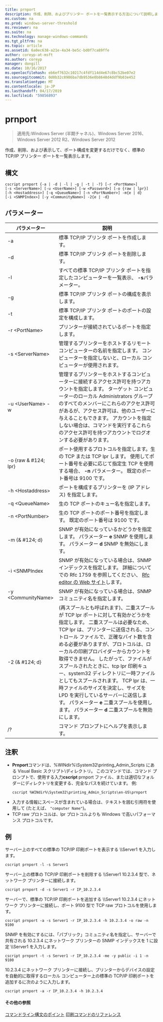 ```yaml
---
title: prnport
description: 作成、削除、およびプリンター ポートを一覧表示する方法について説明します。
ms.custom: na
ms.prod: windows-server-threshold
ms.reviewer: na
ms.suite: na
ms.technology: manage-windows-commands
ms.tgt_pltfrm: na
ms.topic: article
ms.assetid: 6a0ec638-a21e-4a34-be5c-bd0f7ca89ffe
author: coreyp-at-msft
ms.author: coreyp
manager: dongill
ms.date: 10/16/2017
ms.openlocfilehash: eb6ef7632c10217c4fdf114d4e67c8bc52be07e2
ms.sourcegitcommit: 0d0b32c8986ba7db9536e0b8648d4ddf9b03e452
ms.translationtype: MT
ms.contentlocale: ja-JP
ms.lasthandoff: 04/17/2019
ms.locfileid: "59856893"
---
```

# <a name="prnport"></a>prnport

>適用先:Windows Server (半期チャネル)、Windows Server 2016、Windows Server 2012 R2、Windows Server 2012

作成、削除、および表示して、ポート構成を変更するだけでなく、標準の TCP/IP プリンター ポートを一覧表示します。

## <a name="syntax"></a>構文
```
cscript prnport {-a | -d | -l | -g | -t | -?} [-r <PortName>] 
[-s <ServerName>] [-u <UserName>] [-w <Password>] [-o {raw | lpr}] 
[-h <Hostaddress>] [-q <QueueName>] [-n <PortNumber>] -m{e | d} 
[-i <SNMPIndex>] [-y <CommunityName>] -2{e | -d}
```

## <a name="parameters"></a>パラメーター
|パラメーター|説明|
|-------|--------|
|-a|標準 TCP/IP プリンタ ポートを作成します。|
|-d|標準 TCP/IP プリンタ ポートを削除します。|
|-l|すべての標準 TCP/IP プリンタ ポートを指定したコンピューターを一覧表示、 **-s**パラメーター。|
|-g|標準 TCP/IP プリンタ ポートの構成を表示します。|
|-t|標準 TCP/IP プリンタ ポートのポートの設定を構成します。|
|-r \<PortName>|プリンターが接続されているポートを指定します。|
|-s \<ServerName>|管理するプリンターをホストするリモート コンピューターの名前を指定します。 コンピューターを指定しないと、ローカル コンピューターが使用されます。|
|-u \<UserName> -w <Password>|管理するプリンターをホストするコンピューターに接続するアクセス許可を持つアカウントを指定します。 ターゲット コンピューターのローカル Administrators グループのすべてのメンバーにこれらのアクセス許可があるが、アクセス許可は、他のユーザーに与えることもできます。 アカウントを指定しない場合は、コマンドを実行するこれらのアクセス許可を持つアカウントでログオンする必要があります。|
|-o {raw & #124; lpr}|ポート使用するプロトコルを指定します。生の TCP または TCP lpr します。 使用してポート番号を必要に応じて指定生 TCP を使用する場合、 **-n** パラメーター。 既定のポート番号は 9100 です。|
|-h \<Hostaddress>|ポートを構成するプリンターを (IP アドレス) を指定します。|
|-q \<QueueName>|生の TCP ポートのキュー名を指定します。|
|-n \<PortNumber>|生の TCP ポートのポート番号を指定します。 既定のポート番号は 9100 です。|
|-m {& #124; d}|SNMP が有効になっているかどうかを指定します。 パラメーター **e** SNMP を使用します。 パラメーター **d** SNMP を無効にします。|
|-i \<SNMPIndex|SNMP が有効になっている場合は、SNMP インデックスを指定します。 詳細についてでの Rfc 1759 を参照してください、 [Rfc editor の Web サイト](https://go.microsoft.com/fwlink/?LinkId=569)します。|
|-y \<CommunityName>|SNMP が有効になっている場合は、SNMP コミュニティ名を指定します。|
|-2 {& #124; d}|(再スプールとも呼ばれます)、二重スプールが TCP lpr ポートに対して有効かどうかを指定します。 二重スプールは必要なため、TCP lpr は、プリンターに送信される、コントロール ファイルで、正確なバイト数を含める必要がありますが、プロトコルは、ローカルの印刷プロバイダーからカウントを取得できません。 したがって、ファイルがスプールされたときに、tcp lpr 印刷キュー、system32 ディレクトリに一時ファイルとしてもスプールされます。 TCP lpr は、一時ファイルのサイズを決定し、サイズを LPD を実行しているサーバーに送信します。 パラメーター **e** 二重スプールを使用します。 パラメーター **d** 二重スプールを無効にします。|
|/?|コマンド プロンプトにヘルプを表示します。|

## <a name="remarks"></a>注釈
-   **Prnport**コマンドは、%WINdir%\System32\printing_Admin_Scripts にある Visual Basic スクリプト\\<language>ディレクトリ。 このコマンドでは、コマンド プロンプトで、使用する入力**cscript** prnport ファイル、または適切なフォルダーにディレクトリを変更する、完全なパスを続けています。 例:
    ```
    cscript %WINdir%\System32\printing_Admin_Scripts\en-US\prnport
    ```
-   入力する情報にスペースが含まれている場合は、テキストを囲む引用符を使用して (たとえば、 `"computer Name"`)。
-   TCP raw プロトコルは、lpr プロトコルよりも Windows で高いパフォーマンス プロトコルです。

## <a name="BKMK_examples"></a>例
サーバー上のすべての標準の TCP/IP 印刷ポートを表示する \\\Server1 を入力します。
```
cscript prnport -l -s Server1
```
サーバー上の標準の TCP/IP 印刷ポートを削除する \\\Server1 10.2.3.4 型で、ネットワーク プリンターに接続します。
```
cscript prnport -d -s Server1 -r IP_10.2.3.4
```
サーバーで、標準の TCP/IP 印刷ポートを追加する \\\Server1 10.2.3.4 にネットワーク プリンターに接続し、ポート 9100 型で TCP raw プロトコルを使用します。
```
cscript prnport -a -s Server1 -r IP_10.2.3.4 -h 10.2.3.4 -o raw -n 9100
```
SNMP を有効にするには、「パブリック」コミュニティ名を指定し、サーバーで共有される 10.2.3.4 にネットワーク プリンターの SNMP インデックスを 1 に設定 \\\Server1 を入力します。
```
cscript prnport -t -s Server1 -r IP_10.2.3.4 -me -y public -i 1 -n 9100
```
10.2.3.4 にネットワーク プリンターに接続し、プリンターからデバイスの設定を自動的に取得するローカル コンピューター上の標準の TCP/IP 印刷ポートを追加するに次のように入力します。
```
cscript prnport -a -r IP_10.2.3.4 -h 10.2.3.4
```

#### <a name="additional-references"></a>その他の参照
[コマンドライン構文のポイント](command-line-syntax-key.md)
[印刷コマンドのリファレンス](print-command-reference.md)
